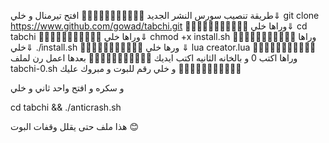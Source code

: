 طريقة تنصيب سورس النشر الجديد
🔴➖➖➖➖➖➖➖➖➖🔴
افتح تيرمنال و خلي⇓
git clone https://www.github.com/gowad/tabchi.git
🔴➖➖➖➖➖➖➖➖➖🔴
وراها خلي⇓
cd tabchi
🔴➖➖➖➖➖➖➖➖➖🔴
وراها خلي⇓
chmod +x install.sh
🔴➖➖➖➖➖➖➖➖➖🔴
وراها خلي⇓
./install.sh
🔴➖➖➖➖➖➖➖➖➖🔴
ورها خلي ⇓
lua creator.lua
🔴➖➖➖➖➖➖➖➖➖🔴
وراها اكتب 0 و بالخانه الثانيه اكتب ايديك
🔴➖➖➖➖➖➖➖➖➖🔴
بعدها اعمل رن لملف
tabchi-0.sh
و خلي رقم للبوت و مبروك عليك
🔴➖➖➖➖➖➖➖➖➖🔴

و سكره و افتح واحد ثاني و خلي

cd tabchi && ./anticrash.sh

هذا ملف حتى يقلل وقفات البوت 😊

